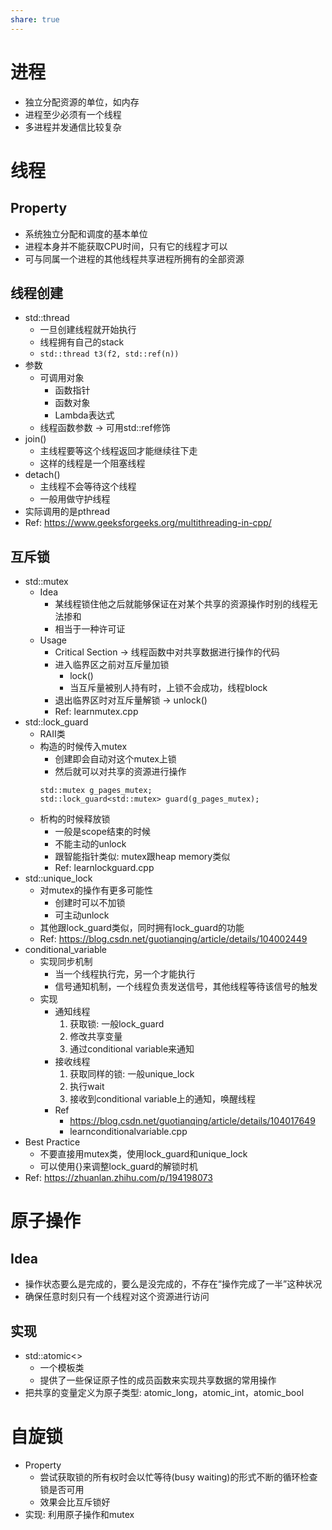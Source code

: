 ```yaml
---
share: true
---
```

# 进程
- 独立分配资源的单位，如内存
- 进程至少必须有一个线程
- 多进程并发通信比较复杂

# 线程

## Property
- 系统独立分配和调度的基本单位
- 进程本身并不能获取CPU时间，只有它的线程才可以
- 可与同属一个进程的其他线程共享进程所拥有的全部资源

## 线程创建
- std::thread
	- 一旦创建线程就开始执行
	- 线程拥有自己的stack
	- `std::thread t3(f2, std::ref(n))`
- 参数
	- 可调用对象
		- 函数指针
		- 函数对象
		- Lambda表达式
	- 线程函数参数 -> 可用std::ref修饰
- join()
	- 主线程要等这个线程返回才能继续往下走
	- 这样的线程是一个阻塞线程
- detach()
	- 主线程不会等待这个线程
	- 一般用做守护线程
- 实际调用的是pthread
- Ref: https://www.geeksforgeeks.org/multithreading-in-cpp/

## 互斥锁
- std::mutex
	- Idea
		- 某线程锁住他之后就能够保证在对某个共享的资源操作时别的线程无法掺和
		- 相当于一种许可证
	- Usage
		- Critical Section -> 线程函数中对共享数据进行操作的代码
		- 进入临界区之前对互斥量加锁
			- lock()
			- 当互斥量被别人持有时，上锁不会成功，线程block
		- 退出临界区时对互斥量解锁 -> unlock()
		- Ref: learnmutex.cpp
- std::lock_guard
	- RAII类
	- 构造的时候传入mutex
		- 创建即会自动对这个mutex上锁
		- 然后就可以对共享的资源进行操作
		```
		std::mutex g_pages_mutex; 
		std::lock_guard<std::mutex> guard(g_pages_mutex);
		```
	- 析构的时候释放锁
		- 一般是scope结束的时候
		- 不能主动的unlock
		- 跟智能指针类似: mutex跟heap memory类似
		- Ref: learnlockguard.cpp
- std::unique_lock
	- 对mutex的操作有更多可能性
		- 创建时可以不加锁
		- 可主动unlock
	- 其他跟lock_guard类似，同时拥有lock_guard的功能
	- Ref: https://blog.csdn.net/guotianqing/article/details/104002449
- conditional_variable
	- 实现同步机制
		- 当一个线程执行完，另一个才能执行
		- 信号通知机制，一个线程负责发送信号，其他线程等待该信号的触发
	- 实现
		- 通知线程
			1. 获取锁: 一般lock_guard
			2. 修改共享变量
			3. 通过conditional variable来通知
		- 接收线程
			1. 获取同样的锁: 一般unique_lock
			2. 执行wait
			3. 接收到conditional variable上的通知，唤醒线程
		- Ref
			- https://blog.csdn.net/guotianqing/article/details/104017649
			- learnconditionalvariable.cpp
- Best Practice
	- 不要直接用mutex类，使用lock_guard和unique_lock
	- 可以使用{}来调整lock_guard的解锁时机
- Ref: https://zhuanlan.zhihu.com/p/194198073

# 原子操作

## Idea
- 操作状态要么是完成的，要么是没完成的，不存在“操作完成了一半”这种状况
- 确保任意时刻只有一个线程对这个资源进行访问

## 实现
- std::atomic<>
	- 一个模板类
	- 提供了一些保证原子性的成员函数来实现共享数据的常用操作
- 把共享的变量定义为原子类型: atomic_long，atomic_int，atomic_bool

# 自旋锁
- Property
	- 尝试获取锁的所有权时会以忙等待(busy waiting)的形式不断的循环检查锁是否可用
	- 效果会比互斥锁好
- 实现: 利用原子操作和mutex
